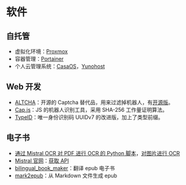 # 软件

## 自托管

- 虚拟化环境：[Proxmox](https://www.proxmox.com/en/) 
- 容器管理：[Portainer](https://www.portainer.io/)
- 个人云管理系统：[CasaOS](https://casaos.zimaspace.com/)，[Yunohost](https://yunohost.org/)
## Web 开发

- [ALTCHA](https://altcha.org/captcha/)：开源的 Captcha 替代品，用来过滤掉机器人，有[开源版](https://github.com/altcha-org/altcha)。
- [Cap.js](https://github.com/tiagorangel1/cap)：JS 的机器人识别工具，采用 SHA-256 工作量证明算法。
- [TypeID](https://github.com/jetify-com/typeid)：唯一身份识别码 UUIDv7 的改进版，加上了类型前缀。
## 电子书

- [通过 Mistral OCR 对 PDF 进行 OCR 的 Python 脚本](https://github.com/nicekate/mistral-ocr)，[对图片进行 OCR](https://mistralocr.net)
- [Mistral 官网](https://mistral.ai/)：[获取 API](https://console.mistral.ai/api-keys)
- [bilingual_book_maker](https://github.com/yihong0618/bilingual_book_maker)：翻译 epub 电子书
- [mark2epub](https://github.com/AlexPof/mark2epub)：从 Markdown 文件生成 epub